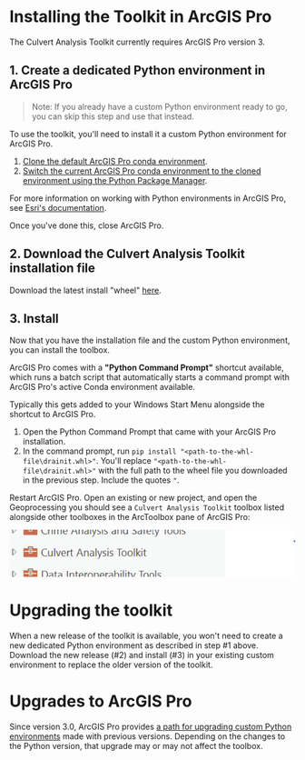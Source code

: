 # Installing the Toolkit in ArcGIS Pro

The Culvert Analysis Toolkit currently requires ArcGIS Pro version 3.

## 1. Create a dedicated Python environment in ArcGIS Pro

> Note: If you already have a custom Python environment ready to go, you can skip this step and use that instead.

To use the toolkit, you'll need to install it a custom Python environment for ArcGIS Pro.

1. [Clone the default ArcGIS Pro conda environment](https://pro.arcgis.com/en/pro-app/latest/arcpy/get-started/clone-an-environment.htm).
2. [Switch the current ArcGIS Pro conda environment to the cloned environment using the Python Package Manager](https://pro.arcgis.com/en/pro-app/latest/arcpy/get-started/activate-an-environment.htm).

For more information on working with Python environments in ArcGIS Pro, see [Esri's documentation](https://pro.arcgis.com/en/pro-app/latest/arcpy/get-started/what-is-conda.htm).

Once you've done this, close ArcGIS Pro.

## 2. Download the Culvert Analysis Toolkit installation file

Download the latest install "wheel" [here](releases/culvert_toolkit-0.1.4-py3-none-any.whl).

<!-- Head to the [Releases page (github.com/civicmapper/culvert-toolkit/releases)](https://github.com/civicmapper/culvert-toolkit/releases) and download the `.whl` file from the latest version of the tool. -->

## 3. Install 

Now that you have the installation file and the custom Python environment, you can install the toolbox.

ArcGIS Pro comes with a **"Python Command Prompt"** shortcut available, which runs a batch script that automatically starts a command prompt with ArcGIS Pro's active Conda environment available. 

Typically this gets added to your Windows Start Menu alongside the shortcut to ArcGIS Pro.

1. Open the Python Command Prompt that came with your ArcGIS Pro installation.
3. In the command prompt, run `pip install "<path-to-the-whl-file\drainit.whl>"`. You'll replace `"<path-to-the-whl-file\drainit.whl>"` with the full path to the wheel file you downloaded in the previous step. Include the quotes `"`.

Restart ArcGIS Pro. Open an existing or new project, and open the Geoprocessing you should see a `Culvert Analysis Toolkit` toolbox listed alongside other toolboxes in the ArcToolbox pane of ArcGIS Pro:

![Culvert Analysis Toolkit in the ArcGIS Pro geoprocessing pane](assets/toolbox-02.png)

# Upgrading the toolkit

When a new release of the toolkit is available, you won't need to create a new dedicated Python environment as described in step #1 above. Download the new release (#2) and install (#3) in your existing custom environment to replace the older version of the toolkit.

# Upgrades to ArcGIS Pro

Since version 3.0, ArcGIS Pro provides [a path for upgrading custom Python environments](https://pro.arcgis.com/en/pro-app/latest/arcpy/get-started/upgrade-an-environment.htm) made with previous versions. Depending on the changes to the Python version, that upgrade may or may not affect the toolbox.